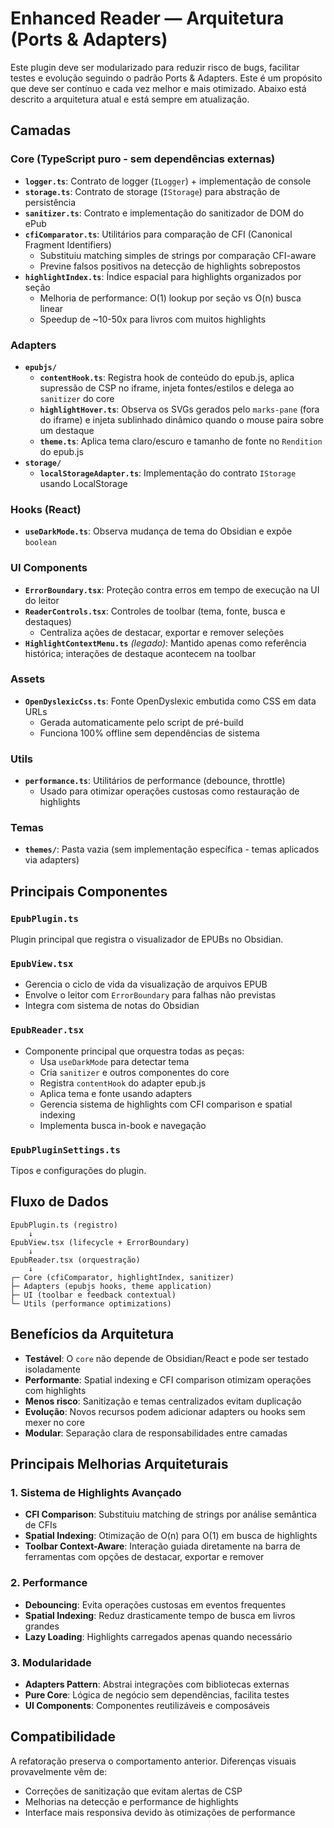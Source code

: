 # Enhanced Reader — Arquitetura (Ports & Adapters)

Este plugin deve ser modularizado para reduzir risco de bugs, facilitar testes e evolução seguindo o padrão Ports & Adapters. Este é um propósito que deve ser contínuo e cada vez melhor e mais otimizado. Abaixo está descrito a arquitetura atual e está sempre em atualização.

## Camadas

### Core (TypeScript puro - sem dependências externas)

- **`logger.ts`**: Contrato de logger (`ILogger`) + implementação de console
- **`storage.ts`**: Contrato de storage (`IStorage`) para abstração de persistência
- **`sanitizer.ts`**: Contrato e implementação do sanitizador de DOM do ePub
- **`cfiComparator.ts`**: Utilitários para comparação de CFI (Canonical Fragment Identifiers)
  - Substituiu matching simples de strings por comparação CFI-aware
  - Previne falsos positivos na detecção de highlights sobrepostos
- **`highlightIndex.ts`**: Índice espacial para highlights organizados por seção
  - Melhoria de performance: O(1) lookup por seção vs O(n) busca linear
  - Speedup de ~10-50x para livros com muitos highlights

### Adapters

- **`epubjs/`**
  - **`contentHook.ts`**: Registra hook de conteúdo do epub.js, aplica supressão de CSP no iframe, injeta fontes/estilos e delega ao `sanitizer` do core
  - **`highlightHover.ts`**: Observa os SVGs gerados pelo `marks-pane` (fora do iframe) e injeta sublinhado dinâmico quando o mouse paira sobre um destaque
  - **`theme.ts`**: Aplica tema claro/escuro e tamanho de fonte no `Rendition` do epub.js
- **`storage/`**
  - **`localStorageAdapter.ts`**: Implementação do contrato `IStorage` usando LocalStorage

### Hooks (React)

- **`useDarkMode.ts`**: Observa mudança de tema do Obsidian e expõe `boolean`

### UI Components

- **`ErrorBoundary.tsx`**: Proteção contra erros em tempo de execução na UI do leitor
- **`ReaderControls.tsx`**: Controles de toolbar (tema, fonte, busca e destaques)
  - Centraliza ações de destacar, exportar e remover seleções
- **`HighlightContextMenu.ts`** *(legado)*: Mantido apenas como referência histórica; interações de destaque acontecem na toolbar

### Assets

- **`OpenDyslexicCss.ts`**: Fonte OpenDyslexic embutida como CSS em data URLs
  - Gerada automaticamente pelo script de pré-build
  - Funciona 100% offline sem dependências de sistema

### Utils

- **`performance.ts`**: Utilitários de performance (debounce, throttle)
  - Usado para otimizar operações custosas como restauração de highlights

### Temas

- **`themes/`**: Pasta vazia (sem implementação específica - temas aplicados via adapters)

## Principais Componentes

### `EpubPlugin.ts`

Plugin principal que registra o visualizador de EPUBs no Obsidian.

### `EpubView.tsx`

- Gerencia o ciclo de vida da visualização de arquivos EPUB
- Envolve o leitor com `ErrorBoundary` para falhas não previstas
- Integra com sistema de notas do Obsidian

### `EpubReader.tsx`

- Componente principal que orquestra todas as peças:
  - Usa `useDarkMode` para detectar tema
  - Cria `sanitizer` e outros componentes do core
  - Registra `contentHook` do adapter epub.js
  - Aplica tema e fonte usando adapters
  - Gerencia sistema de highlights com CFI comparison e spatial indexing
  - Implementa busca in-book e navegação

### `EpubPluginSettings.ts`

Tipos e configurações do plugin.

## Fluxo de Dados

```text
EpubPlugin.ts (registro)
    ↓
EpubView.tsx (lifecycle + ErrorBoundary)
    ↓
EpubReader.tsx (orquestração)
    ↓
┌─ Core (cfiComparator, highlightIndex, sanitizer)
├─ Adapters (epubjs hooks, theme application)
├─ UI (toolbar e feedback contextual)
└─ Utils (performance optimizations)
```

## Benefícios da Arquitetura

- **Testável**: O `core` não depende de Obsidian/React e pode ser testado isoladamente
- **Performante**: Spatial indexing e CFI comparison otimizam operações com highlights
- **Menos risco**: Sanitização e temas centralizados evitam duplicação
- **Evolução**: Novos recursos podem adicionar adapters ou hooks sem mexer no core
- **Modular**: Separação clara de responsabilidades entre camadas

## Principais Melhorias Arquiteturais

### 1. Sistema de Highlights Avançado

- **CFI Comparison**: Substituiu matching de strings por análise semântica de CFIs
- **Spatial Indexing**: Otimização de O(n) para O(1) em busca de highlights
- **Toolbar Context-Aware**: Interação guiada diretamente na barra de ferramentas com opções de destacar, exportar e remover

### 2. Performance

- **Debouncing**: Evita operações custosas em eventos frequentes
- **Spatial Indexing**: Reduz drasticamente tempo de busca em livros grandes
- **Lazy Loading**: Highlights carregados apenas quando necessário

### 3. Modularidade

- **Adapters Pattern**: Abstrai integrações com bibliotecas externas
- **Pure Core**: Lógica de negócio sem dependências, facilita testes
- **UI Components**: Componentes reutilizáveis e composáveis

## Compatibilidade

A refatoração preserva o comportamento anterior. Diferenças visuais provavelmente vêm de:

- Correções de sanitização que evitam alertas de CSP
- Melhorias na detecção e performance de highlights
- Interface mais responsiva devido às otimizações de performance
